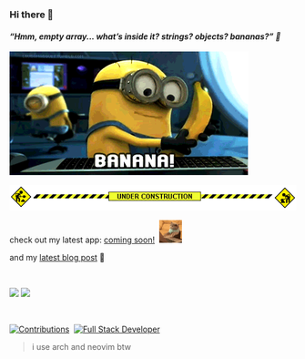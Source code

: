 ### Hi there 👋

#### _“Hmm, empty array... what’s inside it? strings? objects? bananas?” 🍌_

<p align="left">
  <img src="banana-minions.gif" alt="Animated banana GIF: empty array joke">
</p>

<p>
  <img src="under-construction.gif" alt="Under Construction" />
</p>

check out my latest app: [coming soon!](#)&nbsp;&nbsp;<img src="cat-typing.gif" width="40" />&nbsp;&nbsp;

and my [latest blog post](https://medium.com/@sheikhlimon) 📝

<br>

<p align="left">
  <!-- Top Languages Card -->
  <img src="https://github-readme-stats.vercel.app/api/top-langs/?username=sheikhlimon&layout=compact&theme=dark&hide_title=true&icon_color=32AA32" width="300"/>

  <!-- GitHub Stats Card -->
  <img src="https://github-readme-stats.vercel.app/api?username=sheikhlimon&hide=stars&show_icons=true&theme=dark&count_private=true&hide_title=true&icon_color=32AA32" width="450"/>
</p>

<br>

<p align="left">
  <a href="#"><img src="https://img.shields.io/badge/PRs-Open%20Source-brightgreen" alt="Contributions"></a>&nbsp;
  <a href="#"><img src="https://img.shields.io/badge/Full%20Stack-Focused-blue" alt="Full Stack Developer"></a>
</p>

> i use arch and neovim btw
